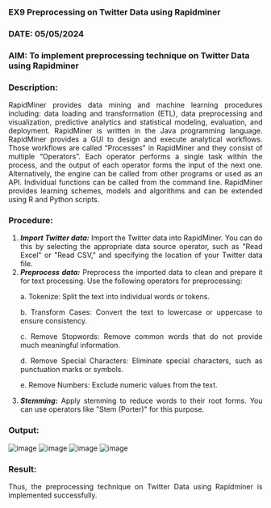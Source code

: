 ### EX9 Preprocessing on Twitter Data using Rapidminer
### DATE: 05/05/2024
### AIM: To implement preprocessing technique on Twitter Data using Rapidminer
### Description: 
<div align = "justify">
RapidMiner provides data mining and machine learning procedures including: data loading and transformation (ETL), data preprocessing and visualization, 
predictive analytics and statistical modeling, evaluation, and deployment. RapidMiner is written in the Java programming language. 
RapidMiner provides a GUI to design and execute analytical workflows. Those workflows are called “Processes” in RapidMiner and they consist of multiple “Operators”. 
Each operator performs a single task within the process, and the output of each operator forms the input of the next one. Alternatively, the engine can be called from 
other programs or used as an API. Individual functions can be called from the command line. 
RapidMiner provides learning schemes, models and algorithms and can be extended using R and Python scripts.

### Procedure:
1) ***Import Twitter data:*** Import the Twitter data into RapidMiner. You can do this by selecting the appropriate
data source operator, such as "Read Excel" or "Read CSV," and specifying the location of your Twitter data
file.
2) ***Preprocess data:*** Preprocess the imported data to clean and prepare it for text processing. Use the following
operators for preprocessing:
    <p>a. Tokenize: Split the text into individual words or tokens.
    <p>b. Transform Cases: Convert the text to lowercase or uppercase to ensure consistency.
    <p>c. Remove Stopwords: Remove common words that do not provide much meaningful information.
    <p>d. Remove Special Characters: Eliminate special characters, such as punctuation marks or symbols.
    <p>e. Remove Numbers: Exclude numeric values from the text.
3) ***Stemming:*** Apply stemming to reduce words to their root forms. You can use operators like "Stem (Porter)"
for this purpose.


### Output:
![image](https://github.com/SdMdZahi7/WDM_EXP9/assets/94187572/495c4a2c-cbae-4c02-ba61-8a18eaa48e22)
![image](https://github.com/SdMdZahi7/WDM_EXP9/assets/94187572/2ba58244-41de-428a-8c17-68631a3c7a9a)
![image](https://github.com/SdMdZahi7/WDM_EXP9/assets/94187572/bc099706-29b4-4e52-a9a3-a56a8e78e1b1)
![image](https://github.com/SdMdZahi7/WDM_EXP9/assets/94187572/542b0455-0c1e-4fd7-8dbc-6181f7485acc)


### Result:
Thus, the preprocessing technique on Twitter Data using Rapidminer is implemented successfully.


